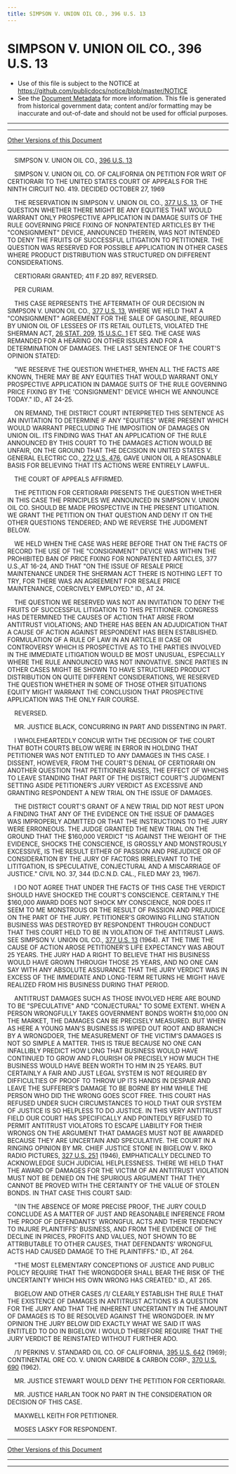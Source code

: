 ```yaml
---
title: SIMPSON V. UNION OIL CO., 396 U.S. 13
---
```


# SIMPSON V. UNION OIL CO., 396 U.S. 13

* Use of this file is subject to the NOTICE at https://github.com/publicdocs/notice/blob/master/NOTICE
* See the [Document Metadata](../../../index.md) for more information.
  This file is generated from historical government data; content and/or formatting may be inaccurate and out-of-date and should not be used for official purposes.

----------
----------

[Other Versions of this Document](https://publicdocs.github.io/go/links?ns=uslm-x&ref=%2Fus%2Fcourts%2Fscotus%2FusReporter%2F396%2F13)

----------

    SIMPSON V. UNION OIL CO., [396 U.S. 13][/us/courts/scotus/usReporter/396/13]

    SIMPSON V. UNION OIL CO. OF CALIFORNIA ON PETITION FOR WRIT OF CERTIORARI TO THE UNITED STATES COURT OF APPEALS FOR THE NINTH CIRCUIT NO. 419.  DECIDED OCTOBER 27, 1969

    THE RESERVATION IN SIMPSON V. UNION OIL CO., [377 U.S. 13][/us/courts/scotus/usReporter/377/13], OF THE QUESTION WHETHER THERE MIGHT BE ANY EQUITIES THAT WOULD WARRANT ONLY PROSPECTIVE APPLICATION IN DAMAGE SUITS OF THE RULE GOVERNING PRICE FIXING OF NONPATENTED ARTICLES BY THE "CONSIGNMENT" DEVICE, ANNOUNCED THEREIN, WAS NOT INTENDED TO DENY THE FRUITS OF SUCCESSFUL LITIGATION TO PETITIONER.  THE QUESTION WAS RESERVED FOR POSSIBLE APPLICATION IN OTHER CASES WHERE PRODUCT DISTRIBUTION WAS STRUCTURED ON DIFFERENT CONSIDERATIONS.

    CERTIORARI GRANTED; 411 F.2D 897, REVERSED.

    PER CURIAM.

    THIS CASE REPRESENTS THE AFTERMATH OF OUR DECISION IN SIMPSON V. UNION OIL CO., [377 U.S. 13][/us/courts/scotus/usReporter/377/13], WHERE WE HELD THAT A "CONSIGNMENT" AGREEMENT FOR THE SALE OF GASOLINE, REQUIRED BY UNION OIL OF LESSEES OF ITS RETAIL OUTLETS, VIOLATED THE SHERMAN ACT, [26 STAT. 209][/us/stat/26/209], [15 U.S.C. 1][/us/usc/t15/s1] ET SEQ. THE CASE WAS REMANDED FOR A HEARING ON OTHER ISSUES AND FOR A DETERMINATION OF DAMAGES.  THE LAST SENTENCE OF THE COURT'S OPINION STATED:

    "WE RESERVE THE QUESTION WHETHER, WHEN ALL THE FACTS ARE KNOWN, THERE MAY BE ANY EQUITIES THAT WOULD WARRANT ONLY PROSPECTIVE APPLICATION IN DAMAGE SUITS OF THE RULE GOVERNING PRICE FIXING BY THE 'CONSIGNMENT' DEVICE WHICH WE ANNOUNCE TODAY."  ID., AT 24-25.

    ON REMAND, THE DISTRICT COURT INTERPRETED THIS SENTENCE AS AN INVITATION TO DETERMINE IF ANY "EQUITIES" WERE PRESENT WHICH WOULD WARRANT PRECLUDING THE IMPOSITION OF DAMAGES ON UNION OIL.  ITS FINDING WAS THAT AN APPLICATION OF THE RULE ANNOUNCED BY THIS COURT TO THE DAMAGES ACTION WOULD BE UNFAIR, ON THE GROUND THAT THE DECISION IN UNITED STATES V. GENERAL ELECTRIC CO., [272 U.S. 476][/us/courts/scotus/usReporter/272/476], GAVE UNION OIL A REASONABLE BASIS FOR BELIEVING THAT ITS ACTIONS WERE ENTIRELY LAWFUL.

    THE COURT OF APPEALS AFFIRMED.

    THE PETITION FOR CERTIORARI PRESENTS THE QUESTION WHETHER IN THIS CASE THE PRINCIPLES WE ANNOUNCED IN SIMPSON V. UNION OIL CO. SHOULD BE MADE PROSPECTIVE IN THE PRESENT LITIGATION.  WE GRANT THE PETITION ON THAT QUESTION AND DENY IT ON THE OTHER QUESTIONS TENDERED; AND WE REVERSE THE JUDGMENT BELOW.

    WE HELD WHEN THE CASE WAS HERE BEFORE THAT ON THE FACTS OF RECORD THE USE OF THE "CONSIGNMENT" DEVICE WAS WITHIN THE PROHIBITED BAN OF PRICE FIXING FOR NONPATENTED ARTICLES, 377 U.S.,AT 16-24, AND THAT "ON THE ISSUE OF RESALE PRICE MAINTENANCE UNDER THE SHERMAN ACT THERE IS NOTHING LEFT TO TRY, FOR THERE WAS AN AGREEMENT FOR RESALE PRICE MAINTENANCE, COERCIVELY EMPLOYED."  ID., AT 24.

    THE QUESTION WE RESERVED WAS NOT AN INVITATION TO DENY THE FRUITS OF SUCCESSFUL LITIGATION TO THIS PETITIONER.  CONGRESS HAS DETERMINED THE CAUSES OF ACTION THAT ARISE FROM ANTITRUST VIOLATIONS; AND THERE HAS BEEN AN ADJUDICATION THAT A CAUSE OF ACTION AGAINST RESPONDENT HAS BEEN ESTABLISHED.  FORMULATION OF A RULE OF LAW IN AN ARTICLE III CASE OR CONTROVERSY WHICH IS PROSPECTIVE AS TO THE PARTIES INVOLVED IN THE IMMEDIATE LITIGATION WOULD BE MOST UNUSUAL, ESPECIALLY WHERE THE RULE ANNOUNCED WAS NOT INNOVATIVE.  SINCE PARTIES IN OTHER CASES MIGHT BE SHOWN TO HAVE STRUCTURED PRODUCT DISTRIBUTION ON QUITE DIFFERENT CONSIDERATIONS, WE RESERVED THE QUESTION WHETHER IN SOME OF THOSE OTHER SITUATIONS EQUITY MIGHT WARRANT THE CONCLUSION THAT PROSPECTIVE APPLICATION WAS THE ONLY FAIR COURSE.

    REVERSED.

    MR. JUSTICE BLACK, CONCURRING IN PART AND DISSENTING IN PART.

    I WHOLEHEARTEDLY CONCUR WITH THE DECISION OF THE COURT THAT BOTH COURTS BELOW WERE IN ERROR IN HOLDING THAT PETITIONER WAS NOT ENTITLED TO ANY DAMAGES IN THIS CASE.  I DISSENT, HOWEVER, FROM THE COURT'S DENIAL OF CERTIORARI ON ANOTHER QUESTION THAT PETITIONER RAISES, THE EFFECT OF WHICHIS TO LEAVE STANDING THAT PART OF THE DISTRICT COURT'S JUDGMENT SETTING ASIDE PETITIONER'S JURY VERDICT AS EXCESSIVE AND GRANTING RESPONDENT A NEW TRIAL ON THE ISSUE OF DAMAGES.

    THE DISTRICT COURT'S GRANT OF A NEW TRIAL DID NOT REST UPON A FINDING THAT ANY OF THE EVIDENCE ON THE ISSUE OF DAMAGES WAS IMPROPERLY ADMITTED OR THAT THE INSTRUCTIONS TO THE JURY WERE ERRONEOUS.  THE JUDGE GRANTED THE NEW TRIAL ON THE GROUND THAT THE $160,000 VERDICT "IS AGAINST THE WEIGHT OF THE EVIDENCE, SHOCKS THE CONSCIENCE, IS GROSSLY AND MONSTROUSLY EXCESSIVE, IS THE RESULT EITHER OF PASSION AND PREJUDICE OR OF CONSIDERATION BY THE JURY OF FACTORS IRRELEVANT TO THE LITITGATION, IS SPECULATIVE, CONJECTURAL AND A MISCARRIAGE OF JUSTICE."  CIVIL NO. 37, 344 (D.C.N.D. CAL., FILED MAY 23, 1967).

    I DO NOT AGREE THAT UNDER THE FACTS OF THIS CASE THE VERDICT SHOULD HAVE SHOCKED THE COURT'S CONSCIENCE.  CERTAINLY THE $160,000 AWARD DOES NOT SHOCK MY CONSCIENCE, NOR DOES IT SEEM TO ME MONSTROUS OR THE RESULT OF PASSION AND PREJUDICE ON THE PART OF THE JURY.  PETITIONER'S GROWING FILLING STATION BUSINESS WAS DESTROYED BY RESPONDENT THROUGH CONDUCT THAT THIS COURT HELD TO BE IN VIOLATION OF THE ANTITRUST LAWS.  SEE SIMPSON V. UNION OIL CO., [377 U.S. 13][/us/courts/scotus/usReporter/377/13] (1964).  AT THE TIME THE CAUSE OF ACTION AROSE PETITIONER'S LIFE EXPECTANCY WAS ABOUT 25 YEARS.  THE JURY HAD A RIGHT TO BELIEVE THAT HIS BUSINESS WOULD HAVE GROWN THROUGH THOSE 25 YEARS, AND NO ONE CAN SAY WITH ANY ABSOLUTE ASSURANCE THAT THE JURY VERDICT WAS IN EXCESS OF THE IMMEDIATE AND LONG-TERM RETURNS HE MIGHT HAVE REALIZED FROM HIS BUSINESS DURING THAT PERIOD.

    ANTITRUST DAMAGES SUCH AS THOSE INVOLVED HERE ARE BOUND TO BE "SPECULATIVE" AND "CONJECTURAL" TO SOME EXTENT.  WHEN A PERSON WRONGFULLY TAKES GOVERNMENT BONDS WORTH $10,000 ON THE MARKET, THE DAMAGES CAN BE PRECISELY MEASURED.  BUT WHEN AS HERE A YOUNG MAN'S BUSINESS IS WIPED OUT ROOT AND BRANCH BY A WRONGDOER, THE MEASUREMENT OF THE VICTIM'S DAMAGES IS NOT SO SIMPLE A MATTER.  THIS IS TRUE BECAUSE NO ONE CAN INFALLIBLY PREDICT HOW LONG THAT BUSINESS WOULD HAVE CONTINUED TO GROW AND FLOURISH OR PRECISELY HOW MUCH THE BUSINESS WOULD HAVE BEEN WORTH TO HIM IN 25 YEARS.  BUT CERTAINLY A FAIR AND JUST LEGAL SYSTEM IS NOT REQUIRED BY DIFFICULTIES OF PROOF TO THROW UP ITS HANDS IN DESPAIR AND LEAVE THE SUFFERER'S DAMAGE TO BE BORNE BY HIM WHILE THE PERSON WHO DID THE WRONG GOES SCOT FREE.  THIS COURT HAS REFUSED UNDER SUCH CIRCUMSTANCES TO HOLD THAT OUR SYSTEM OF JUSTICE IS SO HELPLESS TO DO JUSTICE.  IN THIS VERY ANTITRUST FIELD OUR COURT HAS SPECIFICALLY AND POINTEDLY REFUSED TO PERMIT ANTITRUST VIOLATORS TO ESCAPE LIABILITY FOR THEIR WRONGS ON THE ARGUMENT THAT DAMAGES MUST NOT BE AWARDED BECAUSE THEY ARE UNCERTAIN AND SPECULATIVE.  THE COURT IN A RINGING OPINION BY MR. CHIEF JUSTICE STONE IN BIGELOW V. RKO RADIO PICTURES, [327 U.S. 251][/us/courts/scotus/usReporter/327/251] (1946), EMPHATICALLY DECLINED TO ACKNOWLEDGE SUCH JUDICIAL HELPLESSNESS.  THERE WE HELD THAT THE AWARD OF DAMAGES FOR THE VICTIM OF AN ANTITRUST VIOLATION MUST NOT BE DENIED ON THE SPURIOUS ARGUMENT THAT THEY CANNOT BE PROVED WITH THE CERTAINTY OF THE VALUE OF STOLEN BONDS.  IN THAT CASE THIS COURT SAID:

    "(IN THE ABSENCE OF MORE PRECISE PROOF, THE JURY COULD CONCLUDE AS A MATTER OF JUST AND REASONABLE INFERENCE FROM THE PROOF OF DEFENDANTS' WRONGFUL ACTS AND THEIR TENDENCY TO INJURE PLAINTIFFS' BUSINESS, AND FROM THE EVIDENCE OF THE DECLINE IN PRICES, PROFITS AND VALUES, NOT SHOWN TO BE ATTRIBUTABLE TO OTHER CAUSES, THAT DEFENDANTS' WRONGFUL ACTS HAD CAUSED DAMAGE TO THE PLAINTIFFS."  ID., AT 264.

    "THE MOST ELEMENTARY CONCEPTIONS OF JUSTICE AND PUBLIC POLICY REQUIRE THAT THE WRONGDOER SHALL BEAR THE RISK OF THE UNCERTAINTY WHICH HIS OWN WRONG HAS CREATED."  ID., AT 265.

    BIGELOW AND OTHER CASES /1/  CLEARLY ESTABLISH THE RULE THAT THE EXISTENCE OF DAMAGES IN ANTITRUST ACTIONS IS A QUESTION FOR THE JURY AND THAT THE INHERENT UNCERTAINTY IN THE AMOUNT OF DAMAGES IS TO BE RESOLVED AGAINST THE WRONGDOER.  IN MY OPINION THE JURY BELOW DID EXACTLY WHAT WE SAID IT WAS ENTITLED TO DO IN BIGELOW.  I WOULD THEREFORE REQUIRE THAT THE JURY VERDICT BE REINSTATED WITHOUT FURTHER ADO.

    /1/  PERKINS V. STANDARD OIL CO. OF CALIFORNIA, [395 U.S. 642][/us/courts/scotus/usReporter/395/642] (1969); CONTINENTAL ORE CO. V. UNION CARBIDE & CARBON CORP., [370 U.S. 690][/us/courts/scotus/usReporter/370/690] (1962).

    MR. JUSTICE STEWART WOULD DENY THE PETITION FOR CERTIORARI.

    MR. JUSTICE HARLAN TOOK NO PART IN THE CONSIDERATION OR DECISION OF THIS CASE.

    MAXWELL KEITH FOR PETITIONER.

    MOSES LASKY FOR RESPONDENT.

----------

[Other Versions of this Document](https://publicdocs.github.io/go/links?ns=uslm-x&ref=%2Fus%2Fcourts%2Fscotus%2FusReporter%2F396%2F13)

----------
----------

[/us/courts/scotus/usReporter/396/13]: https://publicdocs.github.io/go/links?ns=uslm-x&ref=%2Fus%2Fcourts%2Fscotus%2FusReporter%2F396%2F13
[/us/courts/scotus/usReporter/377/13]: https://publicdocs.github.io/go/links?ns=uslm-x&ref=%2Fus%2Fcourts%2Fscotus%2FusReporter%2F377%2F13
[/us/courts/scotus/usReporter/377/13]: https://publicdocs.github.io/go/links?ns=uslm-x&ref=%2Fus%2Fcourts%2Fscotus%2FusReporter%2F377%2F13
[/us/stat/26/209]: https://publicdocs.github.io/go/links?ns=uslm&ref=%2Fus%2Fstat%2F26%2F209
[/us/usc/t15/s1]: https://publicdocs.github.io/go/links?ns=uslm&ref=%2Fus%2Fusc%2Ft15%2Fs1
[/us/courts/scotus/usReporter/272/476]: https://publicdocs.github.io/go/links?ns=uslm-x&ref=%2Fus%2Fcourts%2Fscotus%2FusReporter%2F272%2F476
[/us/courts/scotus/usReporter/377/13]: https://publicdocs.github.io/go/links?ns=uslm-x&ref=%2Fus%2Fcourts%2Fscotus%2FusReporter%2F377%2F13
[/us/courts/scotus/usReporter/327/251]: https://publicdocs.github.io/go/links?ns=uslm-x&ref=%2Fus%2Fcourts%2Fscotus%2FusReporter%2F327%2F251
[/us/courts/scotus/usReporter/395/642]: https://publicdocs.github.io/go/links?ns=uslm-x&ref=%2Fus%2Fcourts%2Fscotus%2FusReporter%2F395%2F642
[/us/courts/scotus/usReporter/370/690]: https://publicdocs.github.io/go/links?ns=uslm-x&ref=%2Fus%2Fcourts%2Fscotus%2FusReporter%2F370%2F690


